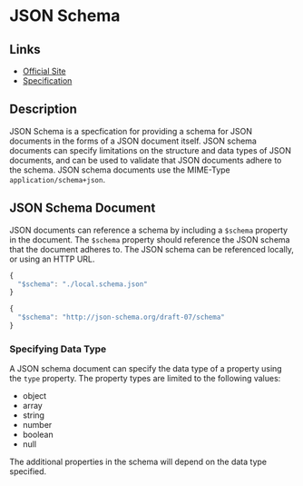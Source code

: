 # JSON Schema

## Links

* [Official Site](http://json-schema.org/)
* [Specification](http://json-schema.org/specification.html)

## Description

JSON Schema is a specfication for providing a schema for JSON documents in the forms of a JSON document itself. JSON
schema documents can specify limitations on the structure and data types of JSON documents, and can be used to validate
that JSON documents adhere to the schema. JSON schema documents use the MIME-Type `application/schema+json`.

## JSON Schema Document

JSON documents can reference a schema by including a `$schema` property in the document. The `$schema` property should 
reference the JSON schema that the document adheres to. The JSON schema can be referenced locally, or using an HTTP URL. 

```js
{ 
  "$schema": "./local.schema.json"
}
```

```js
{
  "$schema": "http://json-schema.org/draft-07/schema"
}
```

### Specifying Data Type

A JSON schema document can specify the data type of a property using the `type` property. The property types are limited
to the following values:

* object 
* array 
* string
* number
* boolean
* null

The additional properties in the schema will depend on the data type specified.

